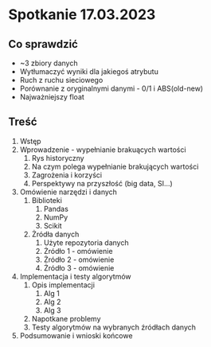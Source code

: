 # Spotkanie 17.03.2023

## Co sprawdzić

- ~3 zbiory danych
- Wytłumaczyć wyniki dla jakiegoś atrybutu
- Ruch z ruchu sieciowego
- Porównanie z oryginalnymi danymi - 0/1 i ABS(old-new)
- Najważniejszy float

## Treść

1. Wstęp
2. Wprowadzenie - wypełnianie brakuących wartości
   1. Rys historyczny
   2. Na czym polega wypełnianie brakujących wartości
   3. Zagrożenia i korzyści
   4. Perspektywy na przyszłość (big data, SI...)
3. Omówienie narzędzi i danych
   1. Biblioteki
      1. Pandas
      2. NumPy
      3. Scikit
   2. Żródła danych
      1. Użyte repozytoria danych
      2. Żródło 1 - omówienie
      3. Żródło 2 - omówienie
      4. Żródło 3 - omówienie
4. Implementacja i testy algorytmów
   1. Opis implementacji
      1. Alg 1
      2. Alg 2
      3. Alg 3
   2. Napotkane problemy
   3. Testy algorytmów na wybranych źródłach danych
5. Podsumowanie i wnioski końcowe

